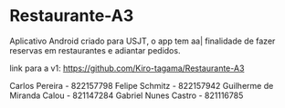 # Restaurante-A3

Aplicativo Android criado para USJT, o app tem aa| finalidade de fazer reservas em restaurantes e adiantar pedidos.

link para a v1: https://github.com/Kiro-tagama/Restaurante-A3

Carlos Pereira - 822157798
Felipe Schmitz - 822157942
Guilherme de Miranda Calou - 821147284
Gabriel Nunes Castro - 821116785

